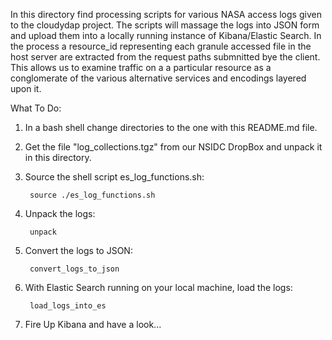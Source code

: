 
In this directory find processing scripts for various NASA access logs 
given to the cloudydap project. The scripts will massage the logs into 
JSON form and upload them into a locally running instance of 
Kibana/Elastic Search. In the process a resource_id representing each 
granule accessed file in the host server are extracted from the request 
paths submnitted bye the client. This allows us to examine traffic on 
a a particular resource as a conglomerate of the various alternative 
services and encodings layered upon it.

What To Do:

1) In a bash shell change directories to the one with this README.md file.

2) Get the file "log_collections.tgz" from our NSIDC DropBox
   and unpack it in this directory.
   
3) Source the shell script es_log_functions.sh:

        source ./es_log_functions.sh

4) Unpack the logs:

        unpack

5) Convert the logs to JSON:

        convert_logs_to_json

6) With Elastic Search running on your local machine, load the logs:

        load_logs_into_es
        
7) Fire Up Kibana and have a look...


